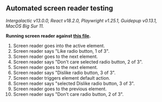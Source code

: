 ## Automated screen reader testing

_Intergalactic v13.0.0, React v18.2.0, Playwright v1.25.1,
Guidepup v0.13.1, MacOS Big Sur 11._

**Running screen reader against [this file](https://github.com/semrush/intergalactic/blob/master/website/docs/components/pills/examples/basic.jsx).**

1. Screen reader goes into the active element.
2. Screen reader says "Like radio button, 1 of 3".
3. Screen reader goes to the next element.
4. Screen reader says "Don't care selected radio button, 2 of 3".
5. Screen reader goes to the next element.
6. Screen reader says "Dislike radio button, 3 of 3".
7. Screen reader triggers element default action.
8. Screen reader says "selected Dislike radio button, 3 of 3".
9. Screen reader goes to the previous element.
10. Screen reader says "Don't care radio button, 2 of 3".
